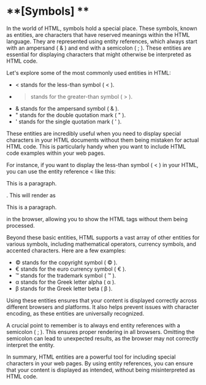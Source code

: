 #  **[Symbols] **

In the world of HTML, symbols hold a special place. These symbols, known as entities, are characters that have reserved meanings within the HTML language. They are represented using entity references, which always start with an ampersand ( & ) and end with a semicolon ( ; ). These entities are essential for displaying characters that might otherwise be interpreted as HTML code.

Let's explore some of the most commonly used entities in HTML:

- < stands for the less-than symbol ( < ).
- > stands for the greater-than symbol ( > ).
- & stands for the ampersand symbol ( & ).
- " stands for the double quotation mark ( " ).
- ' stands for the single quotation mark ( ' ).

These entities are incredibly useful when you need to display special characters in your HTML documents without them being mistaken for actual HTML code. This is particularly handy when you want to include HTML code examples within your web pages.

For instance, if you want to display the less-than symbol ( < ) in your HTML, you can use the entity reference < like this: <p>This is a paragraph.</p> . This will render as <p>This is a paragraph.</p> in the browser, allowing you to show the HTML tags without them being processed.

Beyond these basic entities, HTML supports a vast array of other entities for various symbols, including mathematical operators, currency symbols, and accented characters. Here are a few examples:

- © stands for the copyright symbol ( © ).
- € stands for the euro currency symbol ( € ).
- ™ stands for the trademark symbol ( ™ ).
- α stands for the Greek letter alpha ( α ).
- β stands for the Greek letter beta ( β ).

Using these entities ensures that your content is displayed correctly across different browsers and platforms. It also helps prevent issues with character encoding, as these entities are universally recognized.

A crucial point to remember is to always end entity references with a semicolon ( ; ). This ensures proper rendering in all browsers. Omitting the semicolon can lead to unexpected results, as the browser may not correctly interpret the entity.

 

In summary, HTML entities are a powerful tool for including special characters in your web pages. By using entity references, you can ensure that your content is displayed as intended, without being misinterpreted as HTML code.

 

